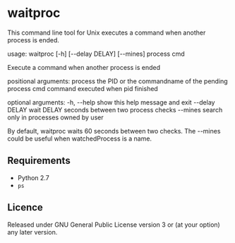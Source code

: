 waitproc
========

This command line tool for Unix executes a command when another process is 
ended.

usage: waitproc [-h] [--delay DELAY] [--mines] process cmd

Execute a command when another process is ended

positional arguments:
  process        the PID or the commandname of the pending process
  cmd            command executed when pid finished

optional arguments:
  -h, --help     show this help message and exit
  --delay DELAY  wait DELAY seconds between two process checks
  --mines        search only in processes owned by user


By default, waitproc waits 60 seconds between two checks.
The --mines could be useful when watchedProcess is a name.


Requirements
------------

 - Python 2.7
 - `ps`


Licence
-------

Released under GNU General Public License version 3 or (at your option) any
later version.

